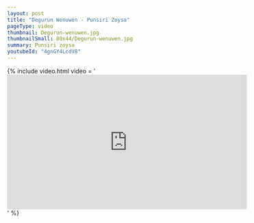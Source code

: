 ```yaml
---
layout: post
title: "Degurun Wenuwen - Punsiri Zoysa"
pageType: video
thumbnail: Degurun-wenuwen.jpg
thumbnailSmall: 80x44/Degurun-wenuwen.jpg
summary: Punsiri zoysa
youtubeId: "4gnGY4LcdV8"
---
```


{% include video.html video = '<iframe width="560" height="315" src="https://www.youtube.com/embed/4gnGY4LcdV8" frameborder="0" allowfullscreen></iframe>' %} 
